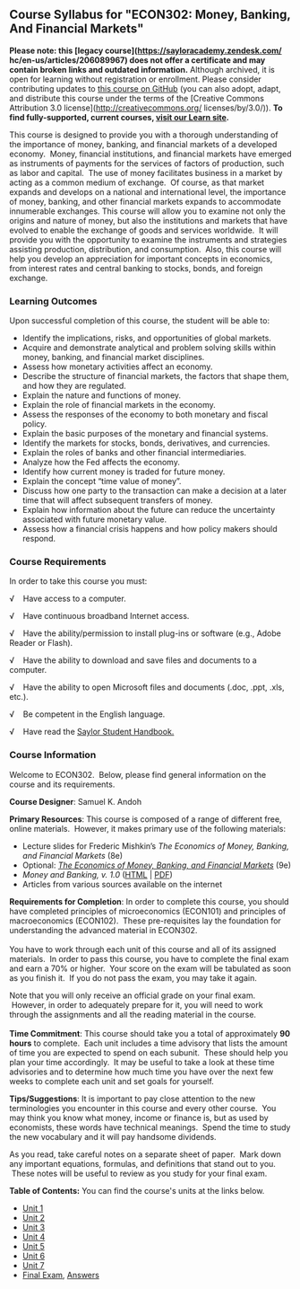 Course Syllabus for "ECON302: Money, Banking, And Financial Markets"
--------------------------------------------------------------------

**Please note: this [legacy course](https://sayloracademy.zendesk.com/
hc/en-us/articles/206089967) does not offer a certificate and may contain 
broken links and outdated information.** Although archived, it is open 
for learning without registration or enrollment. Please consider contributing 
updates to [this course on GitHub](https://github.com/saylordotorg/course_econ302) 
(you can also adopt, adapt, and distribute this course under the terms of 
the [Creative Commons Attribution 3.0 license](http://creativecommons.org/
licenses/by/3.0/)). **To find fully-supported, current courses, [visit our 
Learn site](https://learn.saylor.org).**

This course is designed to provide you with a thorough understanding of
the importance of money, banking, and financial markets of a developed
economy.  Money, financial institutions, and financial markets have
emerged as instruments of payments for the services of factors of
production, such as labor and capital.  The use of money facilitates
business in a market by acting as a common medium of exchange.  Of
course, as that market expands and develops on a national and
international level, the importance of money, banking, and other
financial markets expands to accommodate innumerable exchanges. This
course will allow you to examine not only the origins and nature of
money, but also the institutions and markets that have evolved to enable
the exchange of goods and services worldwide.  It will provide you with
the opportunity to examine the instruments and strategies assisting
production, distribution, and consumption.  Also, this course will help
you develop an appreciation for important concepts in economics, from
interest rates and central banking to stocks, bonds, and foreign
exchange.

### Learning Outcomes

Upon successful completion of this course, the student will be able
to:  

-   Identify the implications, risks, and opportunities of global
    markets.
-   Acquire and demonstrate analytical and problem solving skills within
    money, banking, and financial market disciplines.
-   Assess how monetary activities affect an economy.
-   Describe the structure of financial markets, the factors that shape
    them, and how they are regulated.
-   Explain the nature and functions of money.
-   Explain the role of financial markets in the economy.
-   Assess the responses of the economy to both monetary and fiscal
    policy.
-   Explain the basic purposes of the monetary and financial systems.
-   Identify the markets for stocks, bonds, derivatives, and currencies.
-   Explain the roles of banks and other financial intermediaries.
-   Analyze how the Fed affects the economy.
-   Identify how current money is traded for future money.
-   Explain the concept “time value of money”.
-   Discuss how one party to the transaction can make a decision at a
    later time that will affect subsequent transfers of money.
-   Explain how information about the future can reduce the uncertainty
    associated with future monetary value.
-   Assess how a financial crisis happens and how policy makers should
    respond.

### Course Requirements

In order to take this course you must:

√    Have access to a computer.

√    Have continuous broadband Internet access.

√    Have the ability/permission to install plug-ins or software (e.g.,
Adobe Reader or Flash).

√    Have the ability to download and save files and documents to a
computer.

√    Have the ability to open Microsoft files and documents (.doc, .ppt,
.xls, etc.).

√    Be competent in the English language.

√    Have read the [Saylor Student
Handbook.](http://www.saylor.org/site/wp-content/uploads/2012/05/Saylor-StudentHandbook.pdf)

### Course Information

Welcome to ECON302.  Below, please find general information on the
course and its requirements.  
  
 **Course Designer**: Samuel K. Andoh  
  
 **Primary Resources**: This course is composed of a range of different
free, online materials.  However, it makes primary use of the following
materials:

-   Lecture slides for Frederic Mishkin’s *The Economics of Money, Banking, and Financial
    Markets* (8e)
-   Optional: *[The Economics of Money, Banking, and Financial Markets](https://archive.org/details/MoneyBanking9e)* (9e)
-   *Money and Banking, v. 1.0* ([HTML](http://2012books.lardbucket.org/books/finance-banking-and-money-v1.0/) | [PDF](http://www.saylor.org/site/textbooks/Money%20and%20Banking.pdf))
-   Articles from various sources available on the internet

**Requirements for Completion**: In order to complete this course, you
should have completed principles of microeconomics (ECON101) and
principles of macroeconomics (ECON102).  These pre-requisites lay the
foundation for understanding the advanced material in ECON302.  
    
 You have to work through each unit of this course and all of its
assigned materials.  In order to pass this course, you have to complete
the final exam and earn a 70% or higher.  Your score on the exam will be
tabulated as soon as you finish it.  If you do not pass the exam, you
may take it again.  
  
 Note that you will only receive an official grade on your final exam.
 However, in order to adequately prepare for it, you will need to work
through the assignments and all the reading material in the course.  
    
 **Time Commitment**: This course should take you a total of
approximately **90 hours** to complete.  Each unit includes a time
advisory that lists the amount of time you are expected to spend on each
subunit.  These should help you plan your time accordingly.  It may be
useful to take a look at these time advisories and to determine how much
time you have over the next few weeks to complete each unit and set
goals for yourself.  
  
 **Tips/Suggestions**: It is important to pay close attention to the new
terminologies you encounter in this course and every other course.  You
may think you know what money, income or finance is, but as used by
economists, these words have technical meanings.  Spend the time to
study the new vocabulary and it will pay handsome dividends.   
  
 As you read, take careful notes on a separate sheet of paper.  Mark
down any important equations, formulas, and definitions that stand out
to you.  These notes will be useful to review as you study for your
final exam.

**Table of Contents:** You can find the course's units at the links below.

- [Unit 1](https://legacy.saylor.org/econ302/Unit01/)
- [Unit 2](https://legacy.saylor.org/econ302/Unit02/)
- [Unit 3](https://legacy.saylor.org/econ302/Unit03/)
- [Unit 4](https://legacy.saylor.org/econ302/Unit04/)
- [Unit 5](https://legacy.saylor.org/econ302/Unit05/)
- [Unit 6](https://legacy.saylor.org/econ302/Unit06/)
- [Unit 7](https://legacy.saylor.org/econ302/Unit07/)
- [Final Exam](http://saylordotorg.github.io/LegacyExams/ECON/ECON302/ECON302-FinalExam.html), [Answers](http://saylordotorg.github.io/LegacyExams/ECON/ECON302/ECON302-FinalExam-Answers.html)
